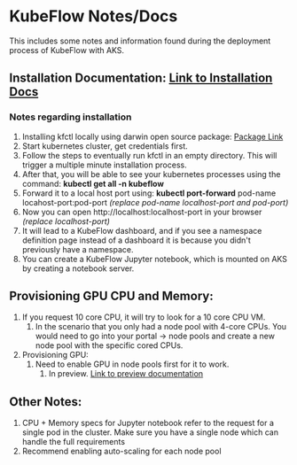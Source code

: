 # KubeFlow Notes/Docs
  This includes some notes and information found during the deployment process of KubeFlow with AKS.

## Installation Documentation: [Link to Installation Docs](https://www.kubeflow.org/docs/distributions/azure/deploy/install-kubeflow/)
### Notes regarding installation

  1. Installing kfctl locally using darwin open source package: [Package Link](https://github.com/kubeflow/kfctl/releases/tag/v1.2.0)
  2. Start kubernetes cluster, get credentials first. 
  3. Follow the steps to eventually run kfctl in an empty directory. This will trigger a multiple minute installation process.
  4. After that, you will be able to see your kubernetes processes using the command: **kubectl get all -n kubeflow**
  5. Forward it to a local host port using: **kubectl port-forward** pod-name locahost-port:pod-port *(replace pod-name localhost-port and pod-port)*
  6. Now you can open http://localhost:localhost-port in your browser *(replace localhost-port)*
  7. It will lead to a KubeFlow dashboard, and if you see a namespace definition page instead of a dashboard it is because you didn't previously have a namespace. 
  8. You can create a KubeFlow Jupyter notebook, which is mounted on AKS by creating a notebook server.

## Provisioning GPU CPU and Memory:
1. If you request 10 core CPU, it will try to look for a 10 core CPU VM.
	1. In the scenario that you only had a node pool with 4-core CPUs. You would need to go into your portal -> node pools and create a new node pool with the specific cored CPUs.
2. Provisioning GPU:
	1. Need to enable GPU in node pools first for it to work.
		1. In preview. [Link to preview documentation](https://docs.microsoft.com/en-us/azure/aks/gpu-cluster#update-your-cluster-to-use-the-aks-gpu-image-preview)

## Other Notes:
1. CPU + Memory specs for Jupyter notebook refer to the request for a single pod in the cluster. Make sure you have a single node which can handle the full requirements
2. Recommend enabling auto-scaling for each node pool

